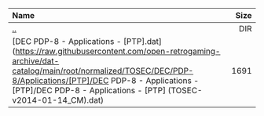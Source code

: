 |Name|Size|
|:---|---:|
|[..](../index.html)|DIR|
|[DEC PDP-8 - Applications - [PTP].dat](https://raw.githubusercontent.com/open-retrogaming-archive/dat-catalog/main/root/normalized/TOSEC/DEC/PDP-8/Applications/[PTP]/DEC PDP-8 - Applications - [PTP]/DEC PDP-8 - Applications - [PTP] (TOSEC-v2014-01-14_CM).dat)|1691|
